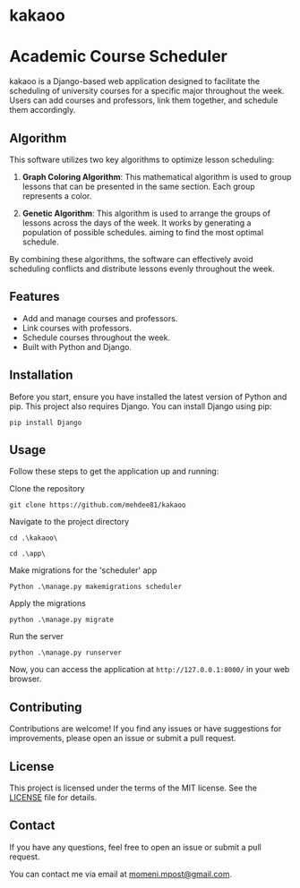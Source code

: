 # kakaoo


# Academic Course Scheduler

kakaoo is a Django-based web application designed to facilitate the scheduling of university courses for a specific major throughout the week. Users can add courses and professors, link them together, and schedule them accordingly.

## Algorithm

This software utilizes two key algorithms to optimize lesson scheduling:

1. **Graph Coloring Algorithm**: This mathematical algorithm is used to group lessons that can be presented in the same section. Each group represents a color.

2. **Genetic Algorithm**: This algorithm is used to arrange the groups of lessons across the days of the week. It works by generating a population of possible schedules. aiming to find the most optimal schedule.

By combining these algorithms, the software can effectively avoid scheduling conflicts and distribute lessons evenly throughout the week.

## Features

- Add and manage courses and professors.
- Link courses with professors.
- Schedule courses throughout the week.
- Built with Python and Django.

## Installation

Before you start, ensure you have installed the latest version of Python and pip. This project also requires Django. You can install Django using pip:

```
pip install Django
```

## Usage

Follow these steps to get the application up and running:

Clone the repository
```
git clone https://github.com/mehdee81/kakaoo
```
Navigate to the project directory
```
cd .\kakaoo\
```
```
cd .\app\
```
Make migrations for the 'scheduler' app
```
Python .\manage.py makemigrations scheduler
```
Apply the migrations
```
python .\manage.py migrate
```
Run the server
```
python .\manage.py runserver
```

Now, you can access the application at `http://127.0.0.1:8000/` in your web browser.

## Contributing

Contributions are welcome! If you find any issues or have suggestions for improvements, please open an issue or submit a pull request.

## License

This project is licensed under the terms of the MIT license. See the [LICENSE](LICENSE) file for details.

## Contact

If you have any questions, feel free to open an issue or submit a pull request.

You can contact me via email at [momeni.mpost@gmail.com](momeni.mpost@gmail.com).
